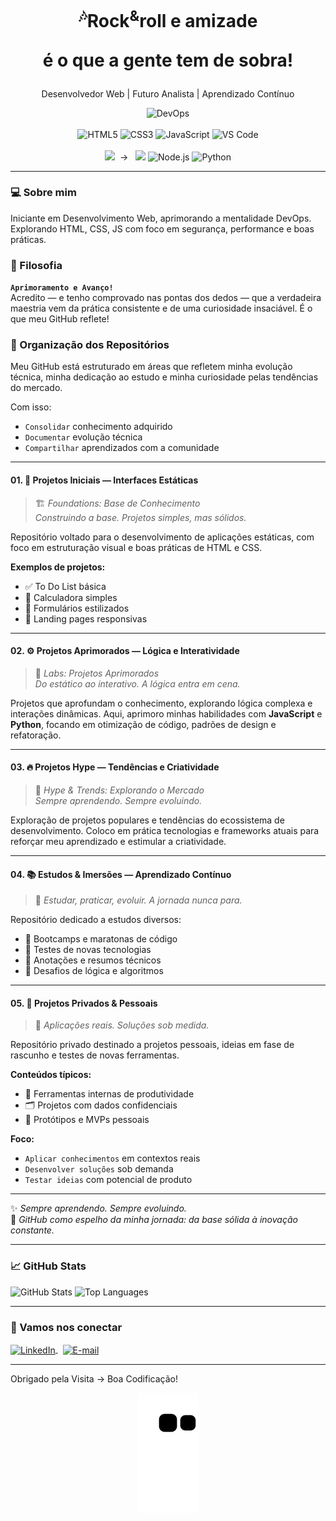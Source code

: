 <div align="center">

  <h1><sup>🎶</sup>Rock<sup>&</sup>roll e amizade <p>é o que a gente tem de sobra!</h1></p>

  <p>Desenvolvedor Web | Futuro Analista | Aprendizado Contínuo</p>

  <p>
    <img src="https://img.shields.io/badge/DevOps-0078D7?style=flat&logo=azure-devops&logoColor=purple" alt="DevOps"/>
  
  <br>  
  <br>
  <img src="https://img.shields.io/badge/HTML5-E34F26?style=flat&logo=html5&logoColor=white" alt="HTML5"/>
<img src="https://img.shields.io/badge/CSS3-1572B6?style=flat&logo=css3&logoColor=white" alt="CSS3"/>
<img src="https://img.shields.io/badge/JavaScript-F7DF1E?style=flat&logo=javascript&logoColor=black" alt="JavaScript"/>
<img src="https://img.shields.io/badge/VS_Code-007ACC?style=flat&logo=visual-studio-code&logoColor=white" alt="VS Code"/>
<br>
<br>
<img src="https://img.shields.io/badge/Próximos%20Passos-FF69B4?style=flat&logoColor=white"/>&nbsp;&nbsp;&rarr;&nbsp;&nbsp;
   <img src="https://img.shields.io/badge/React-20232A?style=flat&logo=react&logoColor=61DBFB"/>
<img src="https://img.shields.io/badge/Node.js-339933?style=flat&logo=nodedotjs&logoColor=white" alt="Node.js"/>
<img src="https://img.shields.io/badge/Python-3776AB?style=flat&logo=python&logoColor=white" alt="Python"/>
    
  </p>

</div>

---

### 💻 Sobre mim

<p> Iniciante em Desenvolvimento Web, aprimorando a mentalidade DevOps.
Explorando HTML, CSS, JS com foco em segurança, performance e boas práticas.</p>


### 🎯 Filosofia

**`Aprimoramento e Avanço!`**  
Acredito — e tenho comprovado nas pontas dos dedos — que a verdadeira maestria vem da prática consistente e de uma curiosidade insaciável. É o que meu GitHub reflete!


### 📁 Organização dos Repositórios

Meu GitHub está estruturado em áreas que refletem minha evolução técnica, minha dedicação ao estudo e minha curiosidade pelas tendências do mercado.

Com isso:
- `Consolidar` conhecimento adquirido  
- `Documentar` evolução técnica  
- `Compartilhar` aprendizados com a comunidade  


---

#### 01. 🧱 Projetos Iniciais — Interfaces Estáticas  
> 🏗️ *Foundations: Base de Conhecimento*  
> *Construindo a base. Projetos simples, mas sólidos.*

Repositório voltado para o desenvolvimento de aplicações estáticas, com foco em estruturação visual e boas práticas de HTML e CSS.

**Exemplos de projetos:**
- ✅ To Do List básica  
- 🧮 Calculadora simples  
- 📝 Formulários estilizados  
- 🎨 Landing pages responsivas  

---

#### 02. ⚙️ Projetos Aprimorados — Lógica e Interatividade  
> 🧪 *Labs: Projetos Aprimorados*  
> *Do estático ao interativo. A lógica entra em cena.*

Projetos que aprofundam o conhecimento, explorando lógica complexa e interações dinâmicas. Aqui, aprimoro minhas habilidades com **JavaScript** e **Python**, focando em otimização de código, padrões de design e refatoração.

---

#### 03. 🔥 Projetos Hype — Tendências e Criatividade  
> 🚀 *Hype & Trends: Explorando o Mercado*  
> *Sempre aprendendo. Sempre evoluindo.*

Exploração de projetos populares e tendências do ecossistema de desenvolvimento. Coloco em prática tecnologias e frameworks atuais para reforçar meu aprendizado e estimular a criatividade.

---

#### 04. 📚 Estudos & Imersões — Aprendizado Contínuo  
> 📘 *Estudar, praticar, evoluir. A jornada nunca para.*

Repositório dedicado a estudos diversos:
- 🚀 Bootcamps e maratonas de código  
- 🧪 Testes de novas tecnologias  
- 📘 Anotações e resumos técnicos  
- 🧩 Desafios de lógica e algoritmos  

---

#### 05. 🔐 Projetos Privados & Pessoais  
> 🧠 *Aplicações reais. Soluções sob medida.*

Repositório privado destinado a projetos pessoais, ideias em fase de rascunho e testes de novas ferramentas.

**Conteúdos típicos:**
- 🧾 Ferramentas internas de produtividade  
- 🗂️ Projetos com dados confidenciais  
- 🧠 Protótipos e MVPs pessoais  

**Foco:**
- `Aplicar conhecimentos` em contextos reais  
- `Desenvolver soluções` sob demanda  
- `Testar ideias` com potencial de produto  

---

✨ *Sempre aprendendo. Sempre evoluindo.*  
📌 *GitHub como espelho da minha jornada: da base sólida à inovação constante.*

---

### 📈 GitHub Stats

<p align="left">
  <img width="380em" src="https://github-readme-stats.vercel.app/api?username=israelassis&show_icons=true&theme=vision-friendly-dark" alt="GitHub Stats"/>
  <img width="380em" src="https://github-readme-stats.vercel.app/api/top-langs/?username=israelassis&layout=compact&theme=vision-friendly-dark" alt="Top Languages"/>
</p>

---

### 🤝 Vamos nos conectar

<a href="https://linkedin.com/in/israelassis" target="_blank">
  <img align="center" src="https://img.shields.io/badge/-LinkedIn-05122A?style=flat&logo=linkedin" alt="LinkedIn"/>
</a>&nbsp;
<a href="mailto:assis.phn@gmail.com" target="_blank">
  <img align="center" src="https://img.shields.io/badge/-Email-05122A?style=flat&logo=gmail" alt="E-mail"/>
</a>

---

Obrigado pela Visita -> Boa Codificação!
<div align="center">
  <img src="https://github.com/israelassis/israelassis/blob/output/github-contribution-grid-snake.svg" alt="Snake animation">
</div>
